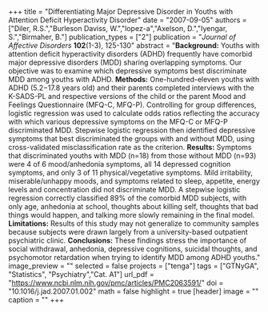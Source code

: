 +++
title = "Differentiating Major Depressive Disorder in Youths with Attention Deficit Hyperactivity Disorder"
date = "2007-09-05"
authors = ["Diler, R.S.","Burleson Daviss, W.","lopez-a","Axelson, D.","Iyengar, S.","Birmaher, B."]
publication_types = ["2"]
publication = "*Journal of Affective Disorders* **102**(1-3), 125-130"
abstract = "**Background:** Youths with attention deficit hyperactivity disorders (ADHD) frequently have comorbid major depressive disorders (MDD) sharing overlapping symptoms. Our objective was to examine which depressive symptoms best discriminate MDD among youths with ADHD. **Methods:** One-hundred-eleven youths with ADHD (5.2−17.8 years old) and their parents completed interviews with the K-SADS-PL and respective versions of the child or the parent Mood and Feelings Questionnaire (MFQ-C, MFQ-P). Controlling for group differences, logistic regression was used to calculate odds ratios reflecting the accuracy with which various depressive symptoms on the MFQ-C or MFQ-P discriminated MDD. Stepwise logistic regression then identified depressive symptoms that best discriminated the groups with and without MDD, using cross-validated misclassification rate as the criterion. **Results:** Symptoms that discriminated youths with MDD (n=18) from those without MDD (n=93) were 4 of 6 mood/anhedonia symptoms, all 14 depressed cognition symptoms, and only 3 of 11 physical/vegetative symptoms. Mild irritability, miserable/unhappy moods, and symptoms related to sleep, appetite, energy levels and concentration did not discriminate MDD. A stepwise logistic regression correctly classified 89% of the comorbid MDD subjects, with only age, anhedonia at school, thoughts about killing self, thoughts that bad things would happen, and talking more slowly remaining in the final model. **Limitations:** Results of this study may not generalize to community samples because subjects were drawn largely from a university-based outpatient psychiatric clinic. **Conclusions:** These findings stress the importance of social withdrawal, anhedonia, depressive cognitions, suicidal thoughts, and psychomotor retardation when trying to identify MDD among ADHD youths."
image_preview = ""
selected = false
projects = ["tenga"]
tags = ["GTNyGA", "Statistics", "Psychiatry","Cat. A1"]
url_pdf = "https://www.ncbi.nlm.nih.gov/pmc/articles/PMC2063591/"
doi = "10.1016/j.jad.2007.01.002"
math = false
highlight = true
[header]
image = ""
caption = ""
+++
